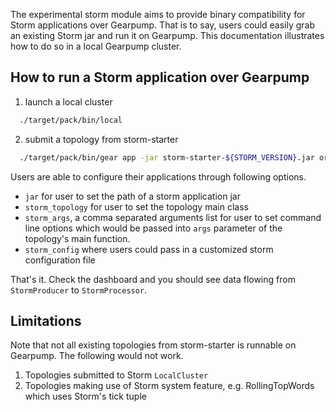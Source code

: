 The experimental storm module aims to provide binary compatibility for Storm applications over Gearpump. That is to say, users could easily grab an existing Storm jar and run it 
on Gearpump. This documentation illustrates how to do so in a local Gearpump cluster.

## How to run a Storm application over Gearpump 

  1. launch a local cluster

  ```bash
    ./target/pack/bin/local

  ```

  2. submit a topology from storm-starter

  ```bash
    ./target/pack/bin/gear app -jar storm-starter-${STORM_VERSION}.jar org.apache.gearpump.experiments.storm.StormRunner -storm_topology storm.starter.ExclamationTopology -storm_args exclamation -storm_config storm.yaml
  
  ```
  
  Users are able to configure their applications through following options. 
   * `jar` for user to set the path of a storm application jar
   * `storm_topology` for user to set the topology main class 
   * `storm_args`, a comma separated arguments list for user to set command line options which would be passed into `args` parameter of the topology's main function.
   * `storm_config` where users could pass in a customized storm configuration file
  
  That's it. Check the dashboard and you should see data flowing from `StormProducer` to `StormProcessor`.

## Limitations 

Note that not all existing topologies from storm-starter is runnable on Gearpump. The following would not work.

1. Topologies submitted to Storm `LocalCluster` 
2. Topologies making use of Storm system feature, e.g. RollingTopWords which uses Storm's tick tuple


